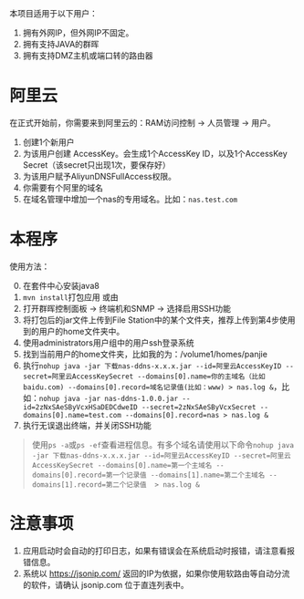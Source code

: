 本项目适用于以下用户：
1. 拥有外网IP，但外网IP不固定。
2. 拥有支持JAVA的群晖
3. 拥有支持DMZ主机或端口转的路由器

# 阿里云
在正式开始前，你需要来到阿里云的：RAM访问控制 -> 人员管理 -> 用户。
1. 创建1个新用户
2. 为该用户创建 AccessKey。会生成1个AccessKey ID，以及1个AccessKey Secret（该secret只出现1次，要保存好）
3. 为该用户赋予AliyunDNSFullAccess权限。
4. 你需要有个阿里的域名
5. 在域名管理中增加一个nas的专用域名。比如：`nas.test.com`

# 本程序
使用方法：

0. 在套件中心安装java8
1. `mvn install`打包应用 或由 
2. 打开群晖控制面板 -> 终端机和SNMP -> 选择启用SSH功能
3. 将打包后的jar文件上传到File Station中的某个文件夹，推荐上传到第4步使用到的用户的home文件夹中。
4. 使用administrators用户组中的用户ssh登录系统
5. 找到当前用户的home文件夹，比如我的为：/volume1/homes/panjie
6. 执行`nohup java -jar 下载nas-ddns-x.x.x.jar --id=阿里云AccessKeyID --secret=阿里云AccessKeySecret --domains[0].name=你的主域名（比如baidu.com) --domains[0].record=域名记录值(比如：www) > nas.log &`，比如：`nohup java -jar nas-ddns-1.0.0.jar --id=2zNxSAeSByVcxHSaDEDCdweID --secret=2zNxSAeSByVcxSecret --domains[0].name=test.com --domains[0].record=nas > nas.log &`
7. 执行无误退出终端，并关闭SSH功能

> 使用`ps -a`或`ps -ef`查看进程信息。有多个域名请使用以下命令`nohup java -jar 下载nas-ddns-x.x.x.jar --id=阿里云AccessKeyID --secret=阿里云AccessKeySecret --domains[0].name=第一个主域名 --domains[0].record=第一个记录值 --domains[1].name=第二个主域名 --domains[1].record=第二个记录值  > nas.log &`

# 注意事项
1. 应用启动时会自动的打印日志，如果有错误会在系统启动时报错，请注意看报错信息。
2. 系统以 https://jsonip.com/ 返回的IP为依据，如果你使用软路由等自动分流的软件，请确认 jsonip.com 位于直连列表中。
